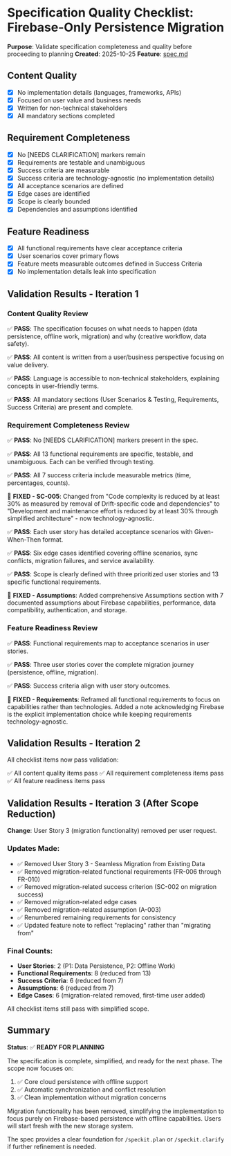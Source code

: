 # Specification Quality Checklist: Firebase-Only Persistence Migration

**Purpose**: Validate specification completeness and quality before proceeding to planning
**Created**: 2025-10-25
**Feature**: [spec.md](../spec.md)

## Content Quality

- [x] No implementation details (languages, frameworks, APIs)
- [x] Focused on user value and business needs
- [x] Written for non-technical stakeholders
- [x] All mandatory sections completed

## Requirement Completeness

- [x] No [NEEDS CLARIFICATION] markers remain
- [x] Requirements are testable and unambiguous
- [x] Success criteria are measurable
- [x] Success criteria are technology-agnostic (no implementation details)
- [x] All acceptance scenarios are defined
- [x] Edge cases are identified
- [x] Scope is clearly bounded
- [x] Dependencies and assumptions identified

## Feature Readiness

- [x] All functional requirements have clear acceptance criteria
- [x] User scenarios cover primary flows
- [x] Feature meets measurable outcomes defined in Success Criteria
- [x] No implementation details leak into specification

## Validation Results - Iteration 1

### Content Quality Review
✅ **PASS**: The specification focuses on what needs to happen (data persistence, offline work, migration) and why (creative workflow, data safety).

✅ **PASS**: All content is written from a user/business perspective focusing on value delivery.

✅ **PASS**: Language is accessible to non-technical stakeholders, explaining concepts in user-friendly terms.

✅ **PASS**: All mandatory sections (User Scenarios & Testing, Requirements, Success Criteria) are present and complete.

### Requirement Completeness Review
✅ **PASS**: No [NEEDS CLARIFICATION] markers present in the spec.

✅ **PASS**: All 13 functional requirements are specific, testable, and unambiguous. Each can be verified through testing.

✅ **PASS**: All 7 success criteria include measurable metrics (time, percentages, counts).

🔧 **FIXED - SC-005**: Changed from "Code complexity is reduced by at least 30% as measured by removal of Drift-specific code and dependencies" to "Development and maintenance effort is reduced by at least 30% through simplified architecture" - now technology-agnostic.

✅ **PASS**: Each user story has detailed acceptance scenarios with Given-When-Then format.

✅ **PASS**: Six edge cases identified covering offline scenarios, sync conflicts, migration failures, and service availability.

✅ **PASS**: Scope is clearly defined with three prioritized user stories and 13 specific functional requirements.

🔧 **FIXED - Assumptions**: Added comprehensive Assumptions section with 7 documented assumptions about Firebase capabilities, performance, data compatibility, authentication, and storage.

### Feature Readiness Review
✅ **PASS**: Functional requirements map to acceptance scenarios in user stories.

✅ **PASS**: Three user stories cover the complete migration journey (persistence, offline, migration).

✅ **PASS**: Success criteria align with user story outcomes.

🔧 **FIXED - Requirements**: Reframed all functional requirements to focus on capabilities rather than technologies. Added a note acknowledging Firebase is the explicit implementation choice while keeping requirements technology-agnostic.

## Validation Results - Iteration 2

All checklist items now pass validation:

✅ All content quality items pass
✅ All requirement completeness items pass
✅ All feature readiness items pass

## Validation Results - Iteration 3 (After Scope Reduction)

**Change**: User Story 3 (migration functionality) removed per user request.

### Updates Made:
- ✅ Removed User Story 3 - Seamless Migration from Existing Data
- ✅ Removed migration-related functional requirements (FR-006 through FR-010)
- ✅ Removed migration-related success criterion (SC-002 on migration success)
- ✅ Removed migration-related edge cases
- ✅ Removed migration-related assumption (A-003)
- ✅ Renumbered remaining requirements for consistency
- ✅ Updated feature note to reflect "replacing" rather than "migrating from"

### Final Counts:
- **User Stories**: 2 (P1: Data Persistence, P2: Offline Work)
- **Functional Requirements**: 8 (reduced from 13)
- **Success Criteria**: 6 (reduced from 7)
- **Assumptions**: 6 (reduced from 7)
- **Edge Cases**: 6 (migration-related removed, first-time user added)

All checklist items still pass with simplified scope.

## Summary

**Status**: ✅ **READY FOR PLANNING**

The specification is complete, simplified, and ready for the next phase. The scope now focuses on:

1. ✅ Core cloud persistence with offline support
2. ✅ Automatic synchronization and conflict resolution
3. ✅ Clean implementation without migration concerns

Migration functionality has been removed, simplifying the implementation to focus purely on Firebase-based persistence with offline capabilities. Users will start fresh with the new storage system.

The spec provides a clear foundation for `/speckit.plan` or `/speckit.clarify` if further refinement is needed.
